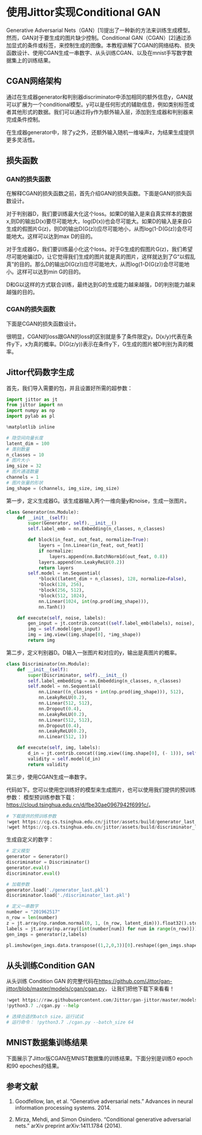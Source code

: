 # 使用Jittor实现Conditional GAN

Generative Adversarial Nets（GAN）[1]提出了一种新的方法来训练生成模型。然而，GAN对于要生成的图片缺少控制。Conditional GAN（CGAN）[2]通过添加显式的条件或标签，来控制生成的图像。本教程讲解了CGAN的网络结构、损失函数设计、使用CGAN生成一串数字、从头训练CGAN、以及在mnist手写数字数据集上的训练结果。

## CGAN网络架构

通过在生成器generator和判别器discriminator中添加相同的额外信息y，GAN就可以扩展为一个conditional模型。y可以是任何形式的辅助信息，例如类别标签或者其他形式的数据。我们可以通过将y作为额外输入层，添加到生成器和判别器来完成条件控制。

在生成器generator中，除了y之外，还额外输入随机一维噪声z，为结果生成提供更多灵活性。


## 损失函数

### GAN的损失函数

在解释CGAN的损失函数之前，首先介绍GAN的损失函数。下面是GAN的损失函数设计。


对于判别器D，我们要训练最大化这个loss。如果D的输入是来自真实样本的数据x,则D的输出D(x)要尽可能地大，log(D(x))也会尽可能大。如果D的输入是来自G生成的假图片G(z)，则D的输出D(G(z))应尽可能地小，从而log(1-D(G(z))会尽可能地大。这样可以达到max D的目的。

对于生成器G，我们要训练最小化这个loss。对于G生成的假图片G(z)，我们希望尽可能地骗过D，让它觉得我们生成的图片就是真的图片，这样就达到了G“以假乱真”的目的。那么D的输出D(G(z))应尽可能地大，从而log(1-D(G(z))会尽可能地小。这样可以达到min G的目的。

D和G以这样的方式联合训练，最终达到G的生成能力越来越强，D的判别能力越来越强的目的。

### CGAN的损失函数

下面是CGAN的损失函数设计。



很明显，CGAN的loss跟GAN的loss的区别就是多了条件限定y。D(x/y)代表在条件y下，x为真的概率。D(G(z/y))表示在条件y下，G生成的图片被D判别为真的概率。

## Jittor代码数字生成

首先，我们导入需要的包，并且设置好所需的超参数：

```python
import jittor as jt
from jittor import nn
import numpy as np
import pylab as pl

%matplotlib inline

# 隐空间向量长度
latent_dim = 100
# 类别数量
n_classes = 10
# 图片大小
img_size = 32
# 图片通道数量
channels = 1
# 图片张量的形状
img_shape = (channels, img_size, img_size)
```

第一步，定义生成器G。该生成器输入两个一维向量y和noise，生成一张图片。

```python
class Generator(nn.Module):
    def __init__(self):
        super(Generator, self).__init__()
        self.label_emb = nn.Embedding(n_classes, n_classes)

        def block(in_feat, out_feat, normalize=True):
            layers = [nn.Linear(in_feat, out_feat)]
            if normalize:
                layers.append(nn.BatchNorm1d(out_feat, 0.8))
            layers.append(nn.LeakyReLU(0.2))
            return layers
        self.model = nn.Sequential(
            *block((latent_dim + n_classes), 128, normalize=False), 
            *block(128, 256), 
            *block(256, 512), 
            *block(512, 1024), 
            nn.Linear(1024, int(np.prod(img_shape))), 
            nn.Tanh())

    def execute(self, noise, labels):
        gen_input = jt.contrib.concat((self.label_emb(labels), noise), dim=1)
        img = self.model(gen_input)
        img = img.view((img.shape[0], *img_shape))
        return img
```

第二步，定义判别器D。D输入一张图片和对应的y，输出是真图片的概率。

```python
class Discriminator(nn.Module):
    def __init__(self):
        super(Discriminator, self).__init__()
        self.label_embedding = nn.Embedding(n_classes, n_classes)
        self.model = nn.Sequential(
            nn.Linear((n_classes + int(np.prod(img_shape))), 512), 
            nn.LeakyReLU(0.2), 
            nn.Linear(512, 512), 
            nn.Dropout(0.4), 
            nn.LeakyReLU(0.2), 
            nn.Linear(512, 512), 
            nn.Dropout(0.4), 
            nn.LeakyReLU(0.2), 
            nn.Linear(512, 1))

    def execute(self, img, labels):
        d_in = jt.contrib.concat((img.view((img.shape[0], (- 1))), self.label_embedding(labels)), dim=1)
        validity = self.model(d_in)
        return validity
```

第三步，使用CGAN生成一串数字。

代码如下。您可以使用您训练好的模型来生成图片，也可以使用我们提供的预训练参数： 模型预训练参数下载：<https://cloud.tsinghua.edu.cn/d/fbe30ae0967942f6991c/>。

```python
# 下载提供的预训练参数
!wget https://cg.cs.tsinghua.edu.cn/jittor/assets/build/generator_last.pkl
!wget https://cg.cs.tsinghua.edu.cn/jittor/assets/build/discriminator_last.pkl
```

生成自定义的数字：

```python
# 定义模型
generator = Generator()
discriminator = Discriminator()
generator.eval()
discriminator.eval()

# 加载参数
generator.load('./generator_last.pkl')
discriminator.load('./discriminator_last.pkl')

# 定义一串数字
number = "201962517"
n_row = len(number)
z = jt.array(np.random.normal(0, 1, (n_row, latent_dim))).float32().stop_grad()
labels = jt.array(np.array([int(number[num]) for num in range(n_row)])).float32().stop_grad()
gen_imgs = generator(z,labels)

pl.imshow(gen_imgs.data.transpose((1,2,0,3))[0].reshape((gen_imgs.shape[2], -1)))
```

## 从头训练Condition GAN

从头训练 Condition GAN 的完整代码在<https://github.com/Jittor/gan-jittor/blob/master/models/cgan/cgan.py>， 让我们把他下载下来看看！

```python
!wget https://raw.githubusercontent.com/Jittor/gan-jittor/master/models/cgan/cgan.py
!python3.7 ./cgan.py --help

# 选择合适的batch size，运行试试
# 运行命令： !python3.7 ./cgan.py --batch_size 64
```

## MNIST数据集训练结果

下面展示了Jittor版CGAN在MNIST数据集的训练结果。下面分别是训练0 epoch和90 epoches的结果。 



## 参考文献

1. Goodfellow, Ian, et al. “Generative adversarial nets.” Advances in neural information processing systems. 2014.

2. Mirza, Mehdi, and Simon Osindero. “Conditional generative adversarial nets.” arXiv preprint arXiv:1411.1784 (2014).